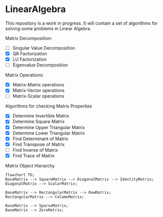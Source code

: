 ﻿# LinearAlgebra

This repository is a work in progress. It will contain a set of algorithms for solving some problems in Linear Algebra.

Matrix Decomposition:

- [ ] Singular Value Decomposition
- [x] QR Factorization
- [x] LU Factorization
- [ ] Eigenvalue Decomposition

Matrix Operations:

- [x] Matrix-Matrix operations
- [x] Matrix-Vector operations
- [ ] Matrix-Scalar operations

Algorithms for checking Matrix Properties

- [x] Determine Invertible Matrix
- [x] Determine Square Matrix
- [x] Determine Upper Triangular Matrix
- [x] Determine Lower Triangular Matrix
- [x] Find Determinant of Matrix
- [x] Find Transpose of Matrix
- [ ] Find Inverse of Matrix
- [x] Find Trace of Matrix

Matrix Object Hierarchy

```mermaid
flowchart TD;
BaseMatrix --> SquareMatrix --> DiagonalMatrix --> IdentityMatrix;
DiagonalMatrix --> ScalarMatrix;

BaseMatrix --> RectangularMatrix --> RowMatrix;
RectangularMatrix --> ColumnMatrix;

BaseMatrix --> SparseMatrix;
BaseMatrix --> ZeroMatrix;
```
